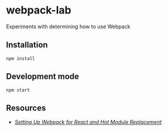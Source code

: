 # webpack-lab
Experiments with determining how to use Webpack

## Installation

```
npm install
```

## Development mode

```
npm start
```

## Resources

- [*Setting Up Webpack for React and Hot Module Replacement*](https://robots.thoughtbot.com/setting-up-webpack-for-react-and-hot-module-replacement)
